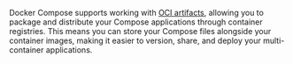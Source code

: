 Docker Compose supports working with [OCI artifacts](https://docs.docker.com/docker-hub/repos/manage/hub-images/oci-artifacts/), allowing you to package and distribute your Compose applications through container registries. This means you can store your Compose files alongside your container images, making it easier to version, share, and deploy your multi-container applications.
